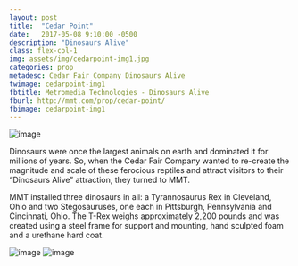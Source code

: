 ```yaml
---
layout: post
title:  "Cedar Point"
date:   2017-05-08 9:10:00 -0500
description: "Dinosaurs Alive"
class: flex-col-1
img: assets/img/cedarpoint-img1.jpg
categories: prop
metadesc: Cedar Fair Company Dinosaurs Alive
twimage: cedarpoint-img1
fbtitle: Metromedia Technologies - Dinosaurs Alive
fburl: http://mmt.com/prop/cedar-point/
fbimage: cedarpoint-img1
---
```

![image](../../assets/img/cedarpoint-hero.jpg "Cedar Point Hero")

<span>D</span>inosaurs were once the largest animals on earth and dominated it for
millions of years. So, when the Cedar Fair Company wanted to re-create the
magnitude and scale of these ferocious reptiles and attract visitors to their
“Dinosaurs Alive” attraction, they turned to MMT.

MMT installed three dinosaurs in all: a Tyrannosaurus Rex in Cleveland, Ohio
and two Stegosauruses, one each in Pittsburgh, Pennsylvania and Cincinnati,
Ohio. The T-Rex weighs approximately 2,200 pounds and was created using a steel
frame for support and mounting, hand sculpted foam and a urethane hard
coat.

![image](../../assets/img/cedarpoint-img2.jpg "Cedar Point")
![image](../../assets/img/cedarpoint-img3.jpg "Cedar Point")
